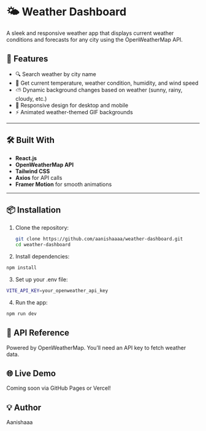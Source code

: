 # 🌤️ Weather Dashboard

A sleek and responsive weather app that displays current weather conditions and forecasts for any city using the OpenWeatherMap API.


## 🚀 Features

- 🔍 Search weather by city name
- 📍 Get current temperature, weather condition, humidity, and wind speed
- ⛅ Dynamic background changes based on weather (sunny, rainy, cloudy, etc.)
- 📱 Responsive design for desktop and mobile
- ⚡ Animated weather-themed GIF backgrounds

---

## 🛠️ Built With

- **React.js**
- **OpenWeatherMap API**
- **Tailwind CSS**
- **Axios** for API calls
- **Framer Motion** for smooth animations

---

## 📦 Installation

1. Clone the repository:
   ```bash
   git clone https://github.com/aanishaaaa/weather-dashboard.git
   cd weather-dashboard
    ```

2. Install dependencies:

```bash
npm install
```
3. Set up your .env file:
```bash
VITE_API_KEY=your_openweather_api_key
```
4. Run the app:

```bash
npm run dev
```

## 🔗 API Reference
Powered by OpenWeatherMap.
You’ll need an API key to fetch weather data.

## 🌐 Live Demo
Coming soon via GitHub Pages or Vercel!

## 💡 Author
Aanishaaa
